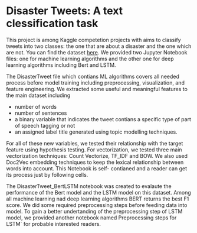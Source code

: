 # Disaster Tweets: A text clessification task

This project is among Kaggle competetion projects with aims to classify tweets into two classes: the one that are about a disaster and the one which are not. You can find the dataset [here](https://www.kaggle.com/competitions/nlp-getting-started/overview). We provided two Jupyter Notebook files: one for machine learning algorithms and the other one for deep learning algorithms including Bert and LSTM.

The DisasterTweet file which contians ML algorithms covers all needed process before model training including preprocessing, visualization, and feature engineering. We extracted some useful and meaningful features to the main dataset including 

- number of words
- number of sentences
- a binary variable that indicates the tweet contians a specific type of part of speech tagging or not
- an assigned label title generated using topic modelling techniques. 

For all of these new variables, we tested their relationship with the target feature using hypothesis testing. For vectorization, we tested three main vectorization techniques: Count Vectorize, TF_IDF and BOW. We also used Doc2Vec embedding techniques to keep the lexical relationship between words into account. This Notebook is self- contianed and a reader can get its process just by following cells.

The DisasterTweet_BertLSTM notebook was created to evalaute the performance of the Bert model and the LSTM model on this dataset. Among all machine learning nad deep learning algorithms BERT returns the best F1 score. We did some required preprocessing steps before feeding data into model. To  gain a better undertanding of the preprocessing step of LSTM model, we provided another notebook named  Preprocessing steps for LSTM` for probable interested readers. 
